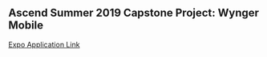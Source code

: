 ## Ascend Summer 2019 Capstone Project: Wynger Mobile

[Expo Application Link](https://exp.host/@charlieroth4/wynger-mobile)
